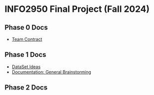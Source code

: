 # INFO2950 Final Project (Fall 2024)

## Phase 0 Docs
- [Team Contract](https://docs.google.com/document/d/1PQCqKtdzuMsdIsBdWjO_Q_ORJQT8sf7nb4vzUThqrU0/edit?usp=sharing)

## Phase 1 Docs
- [DataSet Ideas](https://docs.google.com/document/d/1KW9mscncNK44SeVSFPWKPkIGG45ZeLtLSgz8UoqVOoo/edit?usp=sharing)
- [Documentation: General Brainstorming](https://docs.google.com/document/d/1IpAOVBw3_-Zqb5b8ntcXfQ4XPTz4G4qBdfP_spesB4E/edit?usp=sharing)

## Phase 2 Docs
